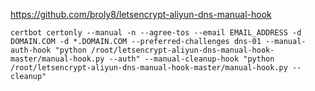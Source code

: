 https://github.com/broly8/letsencrypt-aliyun-dns-manual-hook

```
certbot certonly --manual -n --agree-tos --email EMAIL_ADDRESS -d DOMAIN.COM -d *.DOMAIN.COM --preferred-challenges dns-01 --manual-auth-hook "python /root/letsencrypt-aliyun-dns-manual-hook-master/manual-hook.py --auth" --manual-cleanup-hook "python /root/letsencrypt-aliyun-dns-manual-hook-master/manual-hook.py --cleanup"
```
